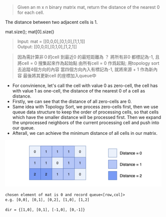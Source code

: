 > Given an m x n binary matrix mat, return the distance of the nearest 0 for each cell.

The distance between two adjacent cells is 1.


mat.size(); mat[0].size()

> Input: mat = [[0,0,0],[0,1,0],[1,1,1]] <br>
Output: [[0,0,0],[0,1,0],[1,2,1]]

> 因為需計算非０的cell 到最近0 的最短距離為 ？
> 將所有非0 都標記為-1, 且將cell = 0 搜集起來作為起始點
> 由所有cell = 0 作爲起點; 用topology sort 去追蹤4個方向的內容
> 當四個方向內入有標記為-1, 就將來源 + 1 作為新內容
> 最後將其更新cell 的座標加入queue中

* For convinience, let's call the cell with value 0 as zero-cell, the cell has with value 1 as one-cell, the distance of the nearest 0 of a cell as distance.
* Firstly, we can see that the distance of all zero-cells are 0.
* Same idea with Topology Sort, we process zero-cells first, then we use queue data structure to keep the order of processing cells, so that cells which have the smaller distance will be processed first. Then we expand the unprocessed neighbors of the current processing cell and push into our queue.
* Afterall, we can achieve the minimum distance of all cells in our matrix.

![](a.png)

```shell
chosen element of mat is 0 and record queue<[row,col]>
e.g. [0,0], [0,1], [0,2], [1,0], [1,2]

dir = {[1,0], [0,1], [-1,0], [0,-1]}


```
